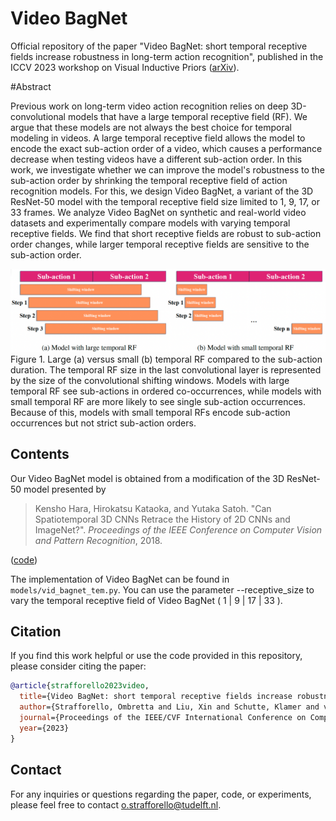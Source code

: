 # Video BagNet
Official repository of the paper "Video BagNet: short temporal receptive fields increase robustness in long-term action recognition", published in the ICCV 2023 workshop on Visual Inductive Priors ([arXiv](https://arxiv.org/pdf/2308.11249.pdf)).

#Abstract

Previous work on long-term video action recognition relies on deep 3D-convolutional models that have a large temporal receptive field (RF). We argue that these models are not always the best choice for temporal modeling in videos. A large temporal receptive field allows the model to encode the exact sub-action order of a video, which causes a performance decrease when testing videos have a different sub-action order. In this work, we investigate whether we can improve the model's robustness to the sub-action order by shrinking the temporal receptive field of action recognition models. For this, we design Video BagNet, a variant of the 3D ResNet-50 model with the temporal receptive field size limited to 1, 9, 17, or 33 frames. We analyze Video BagNet on synthetic and real-world video datasets and experimentally compare models with varying temporal receptive fields. We find that short receptive fields are robust to sub-action order changes, while larger temporal receptive fields are sensitive to the sub-action order.

![Caption](Figure1.png)
Figure 1. Large (a) versus small (b) temporal RF compared to the sub-action duration. The temporal RF size in the last convolutional layer is represented by the size of the convolutional shifting windows. Models with large temporal RF see sub-actions in ordered co-occurrences, while models with small temporal RF are more likely to see single sub-action occurrences. Because of this, models with small temporal RFs encode sub-action occurrences but not strict sub-action orders.

## Contents

Our Video BagNet model is obtained from a modification of the 3D ResNet-50 model presented by
> Kensho Hara, Hirokatsu Kataoka, and Yutaka Satoh. "Can Spatiotemporal 3D CNNs Retrace the History of 2D CNNs and ImageNet?". *Proceedings of the IEEE Conference on Computer Vision and Pattern Recognition*, 2018.

([code](https://github.com/kenshohara/3D-ResNets-PyTorch))

The implementation of Video BagNet can be found in `models/vid_bagnet_tem.py`. You can use the parameter --receptive_size to vary the temporal receptive field of Video BagNet ( 1 | 9 | 17 | 33 ).

## Citation

If you find this work helpful or use the code provided in this repository, please consider citing the paper:

```bibtex
@article{strafforello2023video,
  title={Video BagNet: short temporal receptive fields increase robustness in long-term action recognition},
  author={Strafforello, Ombretta and Liu, Xin and Schutte, Klamer and van Gemert, Jan},
  journal={Proceedings of the IEEE/CVF International Conference on Computer Vision Workshops},
  year={2023}
}
```

## Contact

For any inquiries or questions regarding the paper, code, or experiments, please feel free to contact o.strafforello@tudelft.nl.

